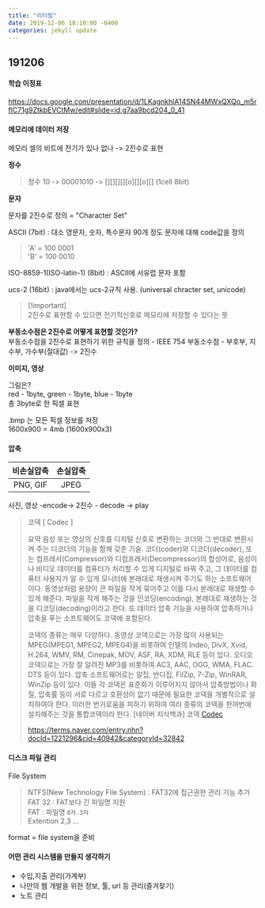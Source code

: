 ```yaml
---
title: "리터럴"
date: 2019-12-06 18:10:00 -0400
categories: jekyll update
---
```


## 191206

#### 학습 이정표

<https://docs.google.com/presentation/d/1LKagnkhlA14SN44MWxQXQo_m5rflC71g9ZtkbEVCtMw/edit#slide=id.g7aa9bcd204_0_41>

#### 메모리에 데이터 저장

메모리 셀의 비트에 전기가 있나 없나 -> 2진수로 표현

**정수**

> 정수 10 -> 00001010 -> [][][][][o][][o][] (1cell 8bit)

**문자**

문자를 2진수로 정의 = "Character Set"

ASCII (7bit) : 대소 영문자, 숫자, 특수문자 90개 정도 문자에 대해 code값을 정의

> 'A' = 100 0001 <br>
> 'B' = 100 0010

ISO-8859-1(ISO-latin-1) (8bit) : ASCII에 서유럽 문자 포함

ucs-2 (16bit) : java에서는 ucs-2규칙 사용.
(universal chracter set, unicode)

> [!important] <br>
> 2진수로 표현할 수 있으면 전기적신호로 메모리에 저장할 수 있다는 뜻

**부동소수점은 2진수로 어떻게 표현할 것인가?<br>**
부동소수점을 2진수로 표현하기 위한 규칙을 정의 - IEEE 754
부동소수점 - 부호부, 지수부, 가수부(절대값) -> 2진수

**이미지, 영상**

그림은?<br>
red - 1byte, green - 1byte, blue - 1byte<br>
총 3byte로 한 픽셀 표현

.bmp 는 모든 픽셀 정보를 저장 <br>
1600x900 = 4mb (1600x900x3)

#### 압축

| 비손실압축 | 손실압축 |
| :--------: | :------: |
|  PNG, GIF  |   JPEG   |

사진, 영상 -encode-> 2진수 - decode -> play

> 코덱
> [ Codec ]
>
> 요약 음성 또는 영상의 신호를 디지털 신호로 변환하는 코더와 그 반대로 변환시켜 주는 디코더의 기능을 함께 갖춘 기술.
> 코더(coder)와 디코더(decoder), 또는 컴프레서(Compressor)와 디컴프레서(Decompressor)의 합성어로, 음성이나 비디오 데이터를 컴퓨터가 처리할 수 있게 디지털로 바꿔 주고, 그 데이터를 컴퓨터 사용자가 알 수 있게 모니터에 본래대로 재생시켜 주기도 하는 소프트웨어이다. 동영상처럼 용량이 큰 파일을 작게 묶어주고 이를 다시 본래대로 재생할 수 있게 해준다. 파일을 작게 해주는 것을 인코딩(encoding), 본래대로 재생하는 것을 디코딩(decoding)이라고 한다. 또 데이터 압축 기능을 사용하여 압축하거나 압축을 푸는 소프트웨어도 코덱에 포함된다.
>
> 코덱의 종류는 매우 다양하다. 동영상 코덱으로는 가장 많이 사용되는 MPEG(MPEG1, MPEG2, MPEG4)을 비롯하여 인텔의 Indeo, DivX, Xvid, H.264, WMV, RM, Cinepak, MOV, ASF, RA, XDM, RLE 등이 있다. 오디오 코덱으로는 가장 잘 알려진 MP3를 비롯하여 AC3, AAC, OGG, WMA, FLAC. DTS 등이 있다. 압축 소프트웨어로는 알집, 반디집, FilZip, 7-Zip, WinRAR, WinZip 등이 있다. 이들 각 코덱은 표준화가 이루어지지 않아서 압축방법이나 화질, 압축률 등이 서로 다르고 호환성이 없기 때문에 필요한 코덱을 개별적으로 설치하여야 한다. 이러한 번거로움을 피하기 위하여 여러 종류의 코덱을 한꺼번에 설치해주는 것을 통합코덱이라 한다.
> [네이버 지식백과] 코덱 [Codec](두산백과)
>
> <https://terms.naver.com/entry.nhn?docId=1221296&cid=40942&categoryId=32842>

#### 디스크 파일 관리

File System

> NTFS(New Technology File System) : FAT32에 접근권한 관리 기능 추가<br>
> FAT 32 : FAT보다 긴 파일명 지원<br>
> FAT : 파일명 `8자.3자`<br>
> Extention 2,3
> ...

format = file system을 준비

#### 어떤 관리 시스템을 만들지 생각하기

- 수입,지출 관리(가계부)
- 나만의 웹 개발을 위한 정보, 툴, url 등 관리(즐겨찾기)
- 노트 관리
